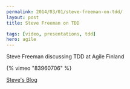 ```yaml
---
permalink: 2014/03/01/steve-freeman-on-tdd/
layout: post
title: Steve Freeman on TDD

tags: [video, presentations, tdd]
hero: agile
---
```


Steve Freeman discussing TDD at Agile Finland

{% vimeo "83960706" %}

[Steve's Blog](http://www.higherorderlogic.com/)
